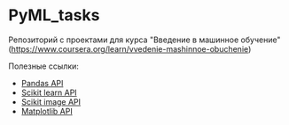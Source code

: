# PyML_tasks
Репозиторий с проектами для курса "Введение в машинное обучение" (https://www.coursera.org/learn/vvedenie-mashinnoe-obuchenie)

Полезные ссылки:
* [Pandas API](http://pandas.pydata.org/pandas-docs/stable/api.html)
* [Scikit learn API](http://scikit-learn.org/stable/modules/classes.html)
* [Scikit image API](http://scikit-image.org/docs/stable/api/api.html)
* [Matplotlib API](https://matplotlib.org/2.0.2/api/index.html)
